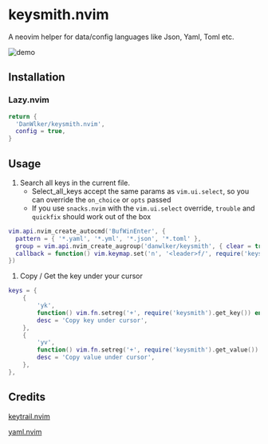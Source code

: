 # keysmith.nvim

A neovim helper for data/config languages like Json, Yaml, Toml etc.

![demo](https://github.com/DanWlker/keysmith.nvim/blob/main/demo.gif)

## Installation

### Lazy.nvim

```lua
return {
  'DanWlker/keysmith.nvim',
  config = true,
}
```

## Usage

1. Search all keys in the current file.
   - Select_all_keys accept the same params as `vim.ui.select`, so you can override the `on_choice` or `opts` passed
   - If you use `snacks.nvim` with the `vim.ui.select` override, `trouble` and `quickfix` should work out of the box

```lua
vim.api.nvim_create_autocmd('BufWinEnter', {
  pattern = { '*.yaml', '*.yml', '*.json', '*.toml' },
  group = vim.api.nvim_create_augroup('danwlker/keysmith', { clear = true }),
  callback = function() vim.keymap.set('n', '<leader>f/', require('keysmith').select_all_keys) end,
})
```

1. Copy / Get the key under your cursor

```lua
keys = {
    {
        'yk',
        function() vim.fn.setreg('+', require('keysmith').get_key()) end,
        desc = 'Copy key under cursor',
    },
    {
        'yv',
        function() vim.fn.setreg('+', require('keysmith').get_value()) end,
        desc = 'Copy value under cursor',
    },
},
```

## Credits

[keytrail.nvim](https://github.com/JFryy/keytrail.nvim)

[yaml.nvim](https://github.com/cuducos/yaml.nvim)
